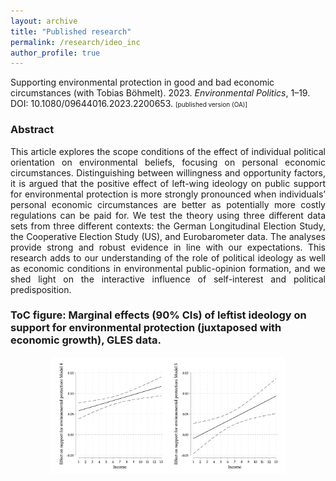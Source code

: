 ```yaml
---
layout: archive
title: "Published research"
permalink: /research/ideo_inc
author_profile: true
---
```

Supporting environmental protection in good and bad economic circumstances (with Tobias Böhmelt). 2023. *Environmental Politics*, 1&ndash;19. DOI: 10.1080/09644016.2023.2200653. <a href="https://www.tandfonline.com/doi/abs/10.1080/09644016.2023.2200653" target="_blank"><i class="fas fa-fw fa-link"></i></a><font size="1">[published version (OA)]</font>

### Abstract
<div style="text-align: justify">
This article explores the scope conditions of the effect of individual political orientation on environmental beliefs, focusing on personal economic circumstances. Distinguishing between willingness and opportunity factors, it is argued that the positive effect of left-wing ideology on public support for environmental protection is more strongly pronounced when individuals’ personal economic circumstances are better as potentially more costly regulations can be paid for. We test the theory using three different data sets from three different contexts: the German Longitudinal Election Study, the Cooperative Election Study (US), and Eurobarometer data. The analyses provide strong and robust evidence in line with our expectations. This research adds to our understanding of the role of political ideology as well as economic conditions in environmental public-opinion formation, and we shed light on the interactive influence of self-interest and political predisposition.
</div>

### ToC figure: Marginal effects (90% CIs) of leftist ideology on support for environmental protection (juxtaposed with economic growth), GLES data.
<p align="center"> <img src="ideo_inc.png" width="75%" height="75%" /> </p>
